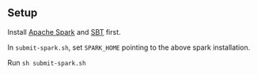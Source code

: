 ## Setup

Install [Apache Spark](https://spark.apache.org/downloads.html) and [SBT](http://www.scala-sbt.org/release/tutorial/Setup.html) first.

In `submit-spark.sh`, set `SPARK_HOME` pointing to the above spark installation.

Run `sh submit-spark.sh`
